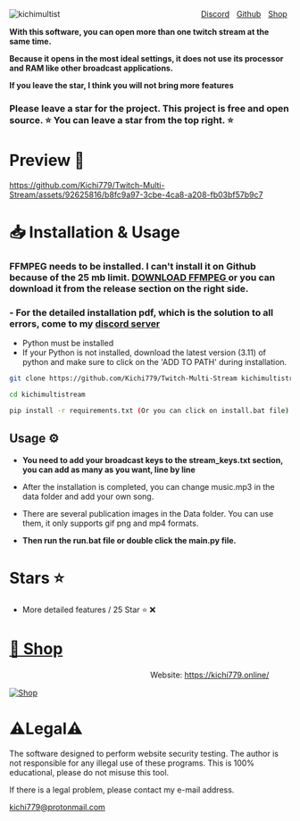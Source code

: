 ![kichimultist](https://github.com/Kichi779/Twitch-Multi-Stream/assets/92625816/a460cc5c-c4fc-4ba0-953d-6cb01d8f6f49)
ㅤㅤㅤㅤㅤㅤㅤㅤㅤㅤㅤㅤㅤㅤㅤㅤㅤㅤㅤ
[Discord](https://discord.gg/fesaScZqpn)ㅤ[Github](https://github.com/Kichi779)ㅤ[Shop](https://kichi779.online/)


**With this software, you can open more than one twitch stream at the same time.**

**Because it opens in the most ideal settings, it does not use its processor and RAM like other broadcast applications.**

**If you leave the star, I think you will not bring more features**



### Please leave a star for the project. This project is free and open source. ⭐ You can leave a star from the top right. ⭐



# Preview 💬
https://github.com/Kichi779/Twitch-Multi-Stream/assets/92625816/b8fc9a97-3cbe-4ca8-a208-fb03bf57b9c7



# 📥 Installation & Usage

### **FFMPEG needs to be installed. I can't install it on Github because of the 25 mb limit. [DOWNLOAD FFMPEG ](https://files.fm/f/3erbuq3np) or you can download it from the release section on the right side.**

### - For the detailed installation pdf, which is the solution to all errors, come to my [discord server](https://discord.gg/UkSJP8RUxc)

- Python must be installed
- If your Python is not installed, download the latest version (3.11) of python and make sure to click on the 'ADD TO PATH' during installation.

  
```sh
git clone https://github.com/Kichi779/Twitch-Multi-Stream kichimultistream

cd kichimultistream

pip install -r requirements.txt (Or you can click on install.bat file)
```
## Usage ⚙️


- **You need to add your broadcast keys to the stream_keys.txt section, you can add as many as you want, line by line**

- After the installation is completed, you can change music.mp3 in the data folder and add your own song.

- There are several publication images in the Data folder. You can use them, it only supports gif png and mp4 formats.

- **Then run the run.bat file or double click the main.py file.**


# Stars ⭐
- More detailed features / 25 Star ⭐ ❌

# [🛒 Shop](https://kichi779.online/)
  ㅤㅤ  ㅤ
ㅤㅤㅤㅤㅤㅤㅤㅤㅤㅤㅤㅤㅤㅤㅤㅤWebsite: https://kichi779.online/

 [![Shop](https://user-images.githubusercontent.com/92625816/230799946-2af1a68f-ebcf-4379-9d00-0921e9c799bb.png)](https://github.com/Kichi779/Kichi779-SMM-Shop)


# ⚠️Legal⚠️

The software designed to perform website security testing. The author is not responsible for any illegal use of these programs. This is 100% educational, please do not misuse this tool. 

If there is a legal problem, please contact my e-mail address. 

kichi779@protonmail.com


